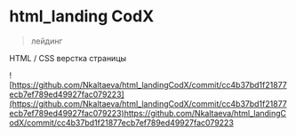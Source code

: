# html_landing CodX
> лейдинг

HTML / CSS верстка страницы

![https://github.com/Nkaltaeva/html_landingCodX/commit/cc4b37bd1f21877ecb7ef789ed49927fac079223](https://github.com/Nkaltaeva/html_landingCodX/commit/cc4b37bd1f21877ecb7ef789ed49927fac079223)https://github.com/Nkaltaeva/html_landingCodX/commit/cc4b37bd1f21877ecb7ef789ed49927fac079223

